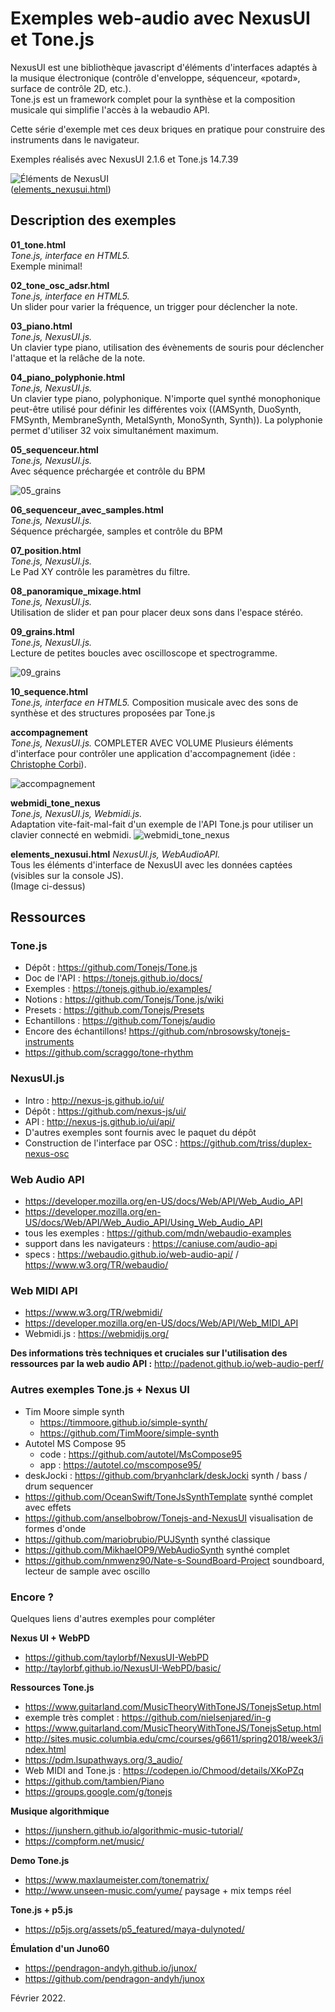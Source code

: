 # Exemples web-audio avec NexusUI et Tone.js

NexusUI est une bibliothèque javascript d'éléments d'interfaces adaptés à la musique électronique (contrôle d'enveloppe, séquenceur, «potard», surface de contrôle 2D, etc.).  
Tone.js est un framework complet pour la synthèse et la composition musicale qui simplifie l'accès à la webaudio API.  

Cette série d'exemple met ces deux briques en pratique pour construire des instruments dans le navigateur.

Exemples réalisés avec NexusUI 2.1.6 et Tone.js 14.7.39

![Éléments de NexusUI](./assets/nexus_ui_elements.png?0)  
 ([elements_nexusui.html](./elements_nexusui.html))

## Description des exemples

**01_tone.html**  
_Tone.js, interface en HTML5._  
Exemple minimal!

**02_tone_osc_adsr.html**  
_Tone.js, interface en HTML5._  
Un slider pour varier la fréquence, un trigger pour déclencher la note.

**03_piano.html**  
_Tone.js, NexusUI.js._   
Un clavier type piano, utilisation des évènements de souris pour déclencher l'attaque et la relâche de la note.

**04_piano_polyphonie.html**  
_Tone.js, NexusUI.js._  
Un clavier type piano, polyphonique. N'importe quel synthé monophonique peut-être utilisé pour définir les différentes voix ((AMSynth, DuoSynth, FMSynth, MembraneSynth, MetalSynth, MonoSynth, Synth)). La polyphonie permet d'utiliser 32 voix simultanément maximum.  

**05_sequenceur.html**  
_Tone.js, NexusUI.js._  
Avec séquence préchargée et contrôle du BPM

![05_grains](./assets/05_sequenceur.png?1)

**06_sequenceur_avec_samples.html**  
_Tone.js, NexusUI.js._  
Séquence préchargée, samples et contrôle du BPM

**07_position.html**  
_Tone.js, NexusUI.js._  
Le Pad XY contrôle les paramètres du filtre.

**08_panoramique_mixage.html**  
_Tone.js, NexusUI.js._  
Utilisation de slider et pan pour placer deux sons dans l'espace stéréo.

**09_grains.html**  
_Tone.js, NexusUI.js._  
Lecture de petites boucles avec oscilloscope et spectrogramme.

![09_grains](./assets/ex_09_grains.png?1)

**10_sequence.html**  
_Tone.js, interface en HTML5._
Composition musicale avec des sons de synthèse et des structures proposées par Tone.js

**accompagnement**  
_Tone.js, NexusUI.js._
COMPLETER AVEC VOLUME
Plusieurs éléments d'interface pour contrôler une application d'accompagnement (idée : [Christophe Corbi](http://brettl.fr)).

![accompagnement](./assets/accompagnement.png?1)

**webmidi_tone_nexus**  
_Tone.js, NexusUI.js, Webmidi.js._  
Adaptation vite-fait-mal-fait d'un exemple de l'API Tone.js pour utiliser un clavier connecté en webmidi.
![webmidi_tone_nexus](./assets/test_webmidi.png?0)  

**elements_nexusui.html**
_NexusUI.js, WebAudioAPI._  
Tous les éléments d'interface de NexusUI avec les données captées (visibles sur la console JS).  
(Image ci-dessus)

## Ressources

### Tone.js
  * Dépôt : https://github.com/Tonejs/Tone.js
  * Doc de l'API : https://tonejs.github.io/docs/
  * Exemples : https://tonejs.github.io/examples/
  * Notions : https://github.com/Tonejs/Tone.js/wiki
  * Presets : https://github.com/Tonejs/Presets
  * Echantillons : https://github.com/Tonejs/audio
  * Encore des échantillons! https://github.com/nbrosowsky/tonejs-instruments
  * https://github.com/scraggo/tone-rhythm

### NexusUI.js
  * Intro : http://nexus-js.github.io/ui/
  * Dépôt : https://github.com/nexus-js/ui/
  * API : http://nexus-js.github.io/ui/api/
  * D'autres exemples sont fournis avec le paquet du dépôt
  * Construction de l'interface par OSC : https://github.com/triss/duplex-nexus-osc

### Web Audio API
  * https://developer.mozilla.org/en-US/docs/Web/API/Web_Audio_API
  * https://developer.mozilla.org/en-US/docs/Web/API/Web_Audio_API/Using_Web_Audio_API
  * tous les exemples : https://github.com/mdn/webaudio-examples
  * support dans les navigateurs : https://caniuse.com/audio-api
  * specs : https://webaudio.github.io/web-audio-api/  /  https://www.w3.org/TR/webaudio/

### Web MIDI API
  * https://www.w3.org/TR/webmidi/
  * https://developer.mozilla.org/en-US/docs/Web/API/Web_MIDI_API
  * Webmidi.js : https://webmidijs.org/

**Des informations très techniques et cruciales sur l'utilisation des ressources par la web audio API :** http://padenot.github.io/web-audio-perf/

### Autres exemples Tone.js + Nexus UI  
  * Tim Moore simple synth
    * https://timmoore.github.io/simple-synth/
    * https://github.com/TimMoore/simple-synth
  * Autotel MS Compose 95
    * code : https://github.com/autotel/MsCompose95
    * app : https://autotel.co/mscompose95/
  * deskJocki : https://github.com/bryanhclark/deskJocki synth / bass / drum sequencer
  * https://github.com/OceanSwift/ToneJsSynthTemplate synthé complet avec effets
  * https://github.com/anselbobrow/Tonejs-and-NexusUI visualisation de formes d'onde
  * https://github.com/mariobrubio/PUJSynth synthé classique
  * https://github.com/MikhaelOP9/WebAudioSynth synthé complet
  * https://github.com/nmwenz90/Nate-s-SoundBoard-Project soundboard, lecteur de sample avec oscillo

### Encore ?

Quelques liens d'autres exemples pour compléter

**Nexus UI + WebPD**  
  * https://github.com/taylorbf/NexusUI-WebPD
  * http://taylorbf.github.io/NexusUI-WebPD/basic/

**Ressources Tone.js**
  * https://www.guitarland.com/MusicTheoryWithToneJS/TonejsSetup.html
  * exemple très complet : https://github.com/nielsenjared/in-g
  * https://www.guitarland.com/MusicTheoryWithToneJS/TonejsSetup.html
  * http://sites.music.columbia.edu/cmc/courses/g6611/spring2018/week3/index.html
  * https://pdm.lsupathways.org/3_audio/
  * Web MIDI and Tone.js : https://codepen.io/Chmood/details/XKoPZq
  * https://github.com/tambien/Piano
  * https://groups.google.com/g/tonejs

**Musique algorithmique**
  * https://junshern.github.io/algorithmic-music-tutorial/
  * https://compform.net/music/

**Demo Tone.js**
  * https://www.maxlaumeister.com/tonematrix/
  * http://www.unseen-music.com/yume/ paysage + mix temps réel

**Tone.js + p5.js**
  * https://p5js.org/assets/p5_featured/maya-dulynoted/

**Émulation d'un Juno60**
  * https://pendragon-andyh.github.io/junox/
  * https://github.com/pendragon-andyh/junox




Février 2022.
